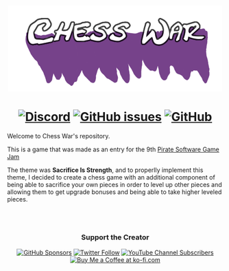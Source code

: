 <p align="center"><img src="Assets/Textures/Title.png"/></p>
<h1 align="center">
	<a href="https://discord.omegaleo.pt/"><img alt="Discord" src="https://img.shields.io/discord/966706512108064798?color=blue&label=Discord&logo=discord&style=for-the-badge"></a>
    <a href="https://github.com/omegaleo/chesswar/issues"><img alt="GitHub issues" src="https://img.shields.io/github/issues/omegaleo/chesswar?color=red&label=Report%20an%20Issue&logo=github&style=for-the-badge"></a> 
    <a href="https://github.com/omegaleo/chesswar/blob/main/LICENSE"><img alt="GitHub" src="https://img.shields.io/github/license/omegaleo/chesswar?logo=github&style=for-the-badge"></a>
</h1>

<p>Welcome to Chess War's repository.</p>
<p>This is a game that was made as an entry for the 9th <a href="https://develop.games/gamejam/">Pirate Software Game Jam</a></p>
<p>The theme was <b>Sacrifice Is Strength</b>, and to properlly implement this theme, I decided to create a chess game with an additional component of being able to sacrifice your own pieces in order to level up other pieces and allowing them to get upgrade bonuses and being able to take higher leveled pieces.</p>
<p>&nbsp;</p>
<h1></h1>
<h3 align="center"><b>Support the Creator</b></h4>
<p align="center">
<a href="https://github.com/sponsors/omegaleo"><img alt="GitHub Sponsors" src="https://img.shields.io/github/sponsors/omegaleo?logo=github&style=for-the-badge"></a> 
<a href="https://twitter.com/nunodiogodev"><img alt="Twitter Follow" src="https://img.shields.io/twitter/follow/nunodiogodev?color=%232596be&label=Follow%20me%20on%20Twitter&logo=twitter&style=for-the-badge"></a> 
<a href="https://www.youtube.com/channel/UCsdYKC7EK4Z_cpgWt0YiO9Q"><img alt="YouTube Channel Subscribers" src="https://img.shields.io/youtube/channel/subscribers/UCsdYKC7EK4Z_cpgWt0YiO9Q?label=Subscribe%20to%20my%20Youtube&logo=youtube&style=for-the-badge"></a> 
<a href='https://ko-fi.com/J3J072TBZ' target='_blank'><img height='36' style='border:0px;height:36px;' src='https://cdn.ko-fi.com/cdn/kofi4.png?v=3' border='0' alt='Buy Me a Coffee at ko-fi.com' /></a></p>

